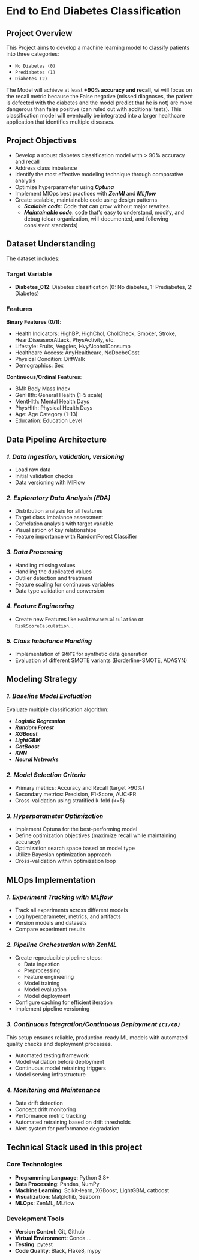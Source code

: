 # End to End Diabetes Classification

## **Project Overview**

This Project aims to develop a machine learning model to classify patients into three categories:

- `No Diabetes (0)`
- `Prediabetes (1)`
- `Diabetes (2)`

The Model will achieve at least **+90% accuracy and recall**, wi will focus on the recall metric because the False negative (missed diagnoses, the patient is defected with the diabetes and the model predict that he is not) are more dangerous than false positive (can ruled out with additional tests). This classification model will eventually be integrated into a larger healthcare application that identifies multiple diseases.

## **Project Objectives**

- Develop a robust diabetes classification model with > 90% accuracy and recall
- Address class imbalance
- Identify the most effective modeling technique through comparative analysis
- Optimize hyperparameter using ***Optuna***
- Implement MlOps best practices with ***ZenMl*** and ***MLflow***
- Create scalable, maintainable code using design patterns
  - ***Scalable code***: Code that can grow without major rewrites.
  - ***Maintainable code***: code that's easy to understand, modify, and debug (clear organization, will-documented, and following consistent standards)

## **Dataset Understanding**

The dataset includes:

### Target Variable

- **Diabetes_012**: Diabetes classification (0: No diabetes, 1: Prediabetes, 2: Diabetes)

### Features

**Binary Features (0/1)**:

- Health Indicators: HighBP, HighChol, CholCheck, Smoker, Stroke, HeartDiseaseorAttack, PhysActivity, etc.
- Lifestyle: Fruits, Veggies, HvyAlcoholConsump
- Healthcare Access: AnyHealthcare, NoDocbcCost
- Physical Condition: DiffWalk
- Demographics: Sex

**Continuous/Ordinal Features**:

- BMI: Body Mass Index
- GenHlth: General Health (1-5 scale)
- MentHlth: Mental Health Days
- PhysHlth: Physical Health Days
- Age: Age Category (1-13)
- Education: Education Level

## **Data Pipeline Architecture**

### ***1. Data Ingestion, validation, versioning***

- Load raw data
- Initial validation checks
- Data versioning with MlFlow

### ***2. Exploratory Data Analysis (EDA)***

- Distribution analysis for all features
- Target class imbalance assessment
- Correlation analysis with target variable
- Visualization of key relationships
- Feature importance with RandomForest Classifier

### ***3. Data Processing***

- Handling missing values
- Handling the duplicated values
- Outlier detection and treatment
- Feature scaling for continuous variables
- Data type validation and conversion

### ***4. Feature Engineering***

- Create new Features like `HealthScoreCalculation` or `RiskScoreCalculation`...

### ***5. Class Imbalance Handling***

- Implementation of `SMOTE` for  synthetic data generation
- Evaluation of different SMOTE variants (Borderline-SMOTE, ADASYN)

## **Modeling Strategy**

### ***1. Baseline Model Evaluation***

Evaluate multiple classification algorithm:

- ***Logistic Regression***
- ***Random Forest***
- ***XGBoost***
- ***LightGBM***
- ***CatBoost***
- ***KNN***
- ***Neural Networks***

### ***2. Model Selection Criteria***

- Primary metrics: Accuracy and Recall (target >90%)
- Secondary metrics: Precision, F1-Score, AUC-PR
- Cross-validation using stratified k-fold (k=5)

### ***3. Hyperparameter Optimization***

- Implement Optuna for the best-performing model
- Define optimization objectives (maximize recall while maintaining accuracy)
- Optimization search space based on model type
- Utilize Bayesian optimization approach
- Cross-validation within optimization loop

## **MLOps Implementation**

### ***1. Experiment Tracking with MLflow***

- Track all experiments across different models
- Log hyperparameter, metrics, and artifacts
- Version models and datasets
- Compare experiment results

### ***2. Pipeline Orchestration with ZenML***

- Create reproducible pipeline steps:
  - Data ingestion
  - Preprocessing
  - Feature engineering
  - Model training
  - Model evaluation
  - Model deployment
- Configure caching for efficient iteration
- Implement pipeline versioning

### ***3. Continuous Integration/Continuous Deployment `(CI/CD)`***

This setup ensures reliable, production-ready ML models with automated quality checks and deployment processes.

- Automated testing framework
- Model validation before deployment
- Continuous model retraining triggers
- Model serving infrastructure

### ***4. Monitoring and Maintenance***

- Data drift detection
- Concept drift monitoring
- Performance metric tracking
- Automated retraining based on drift thresholds
- Alert system for performance degradation

## **Technical Stack used in this project**

### **Core Technologies**

- **Programming Language**: Python 3.8+
- **Data Processing**: Pandas, NumPy
- **Machine Learning**: Scikit-learn, XGBoost, LightGBM, catboost
- **Visualization**: Matplotlib, Seaborn
- **MLOps**: ZenML, MLflow

### Development Tools

- **Version Control**: Git, Github
- **Virtual Environment**: Conda ...
- **Testing**: pytest
- **Code Quality**: Black, Flake8, mypy